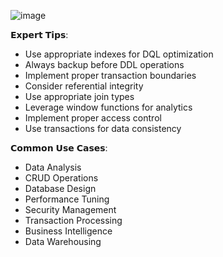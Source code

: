 ![image](https://github.com/user-attachments/assets/e010381e-23bc-418d-81de-609563093b36)

𝗘𝘅𝗽𝗲𝗿𝘁 𝗧𝗶𝗽𝘀:
- Use appropriate indexes for DQL optimization
- Always backup before DDL operations
- Implement proper transaction boundaries
- Consider referential integrity
- Use appropriate join types
- Leverage window functions for analytics
- Implement proper access control
- Use transactions for data consistency

𝗖𝗼𝗺𝗺𝗼𝗻 𝗨𝘀𝗲 𝗖𝗮𝘀𝗲𝘀:
- Data Analysis
- CRUD Operations
- Database Design
- Performance Tuning
- Security Management
- Transaction Processing
- Business Intelligence
- Data Warehousing
